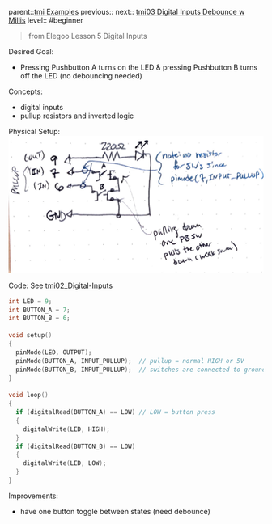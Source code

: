 parent::[tmi Examples](../tmi%20Examples.md)
previous::
next:: [tmi03 Digital Inputs Debounce w Millis](tmi03%20Digital%20Inputs%20Debounce%20w%20Millis.md)
level:: #beginner

>  from Elegoo Lesson 5 Digital Inputs

Desired Goal:
- Pressing Pushbutton A turns on the LED & pressing Pushbutton B turns off the LED (no debouncing needed)

Concepts:
- digital inputs
- pullup resistors and inverted logic

Physical Setup:
![](../attachments/IMG_7160.jpg)

Code:
See [tmi02_Digital-Inputs](tmi02_Digital-Inputs/tmi02_Digital-Inputs.ino)

``` c
int LED = 9;
int BUTTON_A = 7;
int BUTTON_B = 6;

void setup() 
{
  pinMode(LED, OUTPUT);
  pinMode(BUTTON_A, INPUT_PULLUP);  // pullup = normal HIGH or 5V   
  pinMode(BUTTON_B, INPUT_PULLUP);  // switches are connected to ground
}

void loop() 
{
  if (digitalRead(BUTTON_A) == LOW) // LOW = button press
  {
    digitalWrite(LED, HIGH);
  }
  if (digitalRead(BUTTON_B) == LOW)
  {
    digitalWrite(LED, LOW);
  }
}
```

Improvements:
- have one button toggle between states (need debounce)